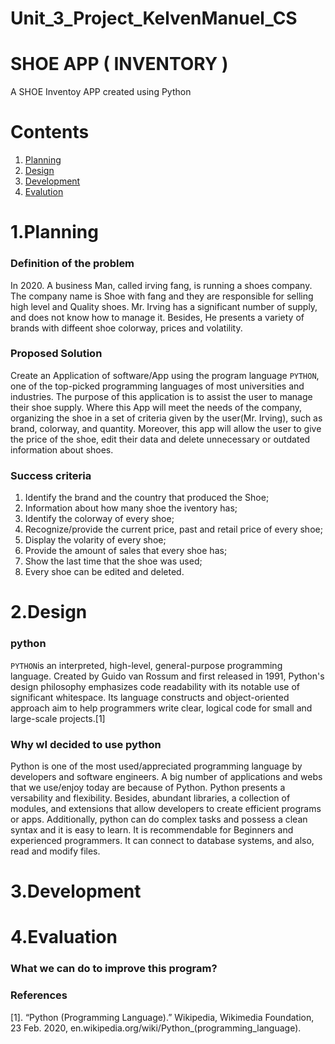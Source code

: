 # Unit_3_Project_KelvenManuel_CS

 SHOE APP ( INVENTORY ) 
===========================

A SHOE Inventoy APP created using Python

Contents
==============================================
  1. [Planning](#planning)
  1. [Design](#design)
  1. [Development](#development)
  1. [Evalution](#evaluation)
  


 1.Planning
==============================================

### Definition of the problem 
In 2020. A business Man, called irving fang, is running a shoes company. The company name is Shoe with fang and they are responsible for selling high level and Quality shoes. Mr. Irving has a significant number of supply, and does not know how to manage it. Besides, He presents a variety of brands with diffeent shoe colorway, prices and volatility. 

### Proposed Solution 
Create an Application of software/App using the program language ```PYTHON```, one of the top-picked programming languages of most universities and industries. The purpose of this application is to assist the user to manage their shoe supply. Where this App will meet the needs of the company, organizing the shoe in a set of criteria given by the user(Mr. Irving), such as brand, colorway, and quantity. Moreover, this app will allow the user to give the price of the shoe, edit their data and delete unnecessary or outdated information about shoes.  

### Success criteria

1. Identify the brand and the country that produced the Shoe;
2. Information about how many shoe the iventory has;
3. Identify the colorway of every shoe; 
4. Recognize/provide the current price, past and retail price of every shoe;
5. Display the volarity of every shoe;
6. Provide the amount of sales that every shoe has;
7. Show the last time that the shoe was used;
8. Every shoe can be edited and deleted.



 2.Design 
==============================================

### python
```PYTHON```is an interpreted, high-level, general-purpose programming language. Created by Guido van Rossum and first released in 1991, Python's design philosophy emphasizes code readability with its notable use of significant whitespace. Its language constructs and object-oriented approach aim to help programmers write clear, logical code for small and large-scale projects.[1]

### Why wI decided to use python

Python is one of the most used/appreciated programming language by developers and software engineers. A big number of applications and webs that we use/enjoy today are because of Python. Python presents a versability and flexibility. Besides, abundant libraries, a collection of modules, and extensions that allow developers to create efficient programs or apps. Additionally, python can do complex tasks and possess a clean syntax and it is easy to learn. It is recommendable for Beginners and experienced programmers. It can connect to database systems, and also, read and modify files.

3.Development 
==============================================

4.Evaluation 
==============================================



### What we can do to improve this program?

### References 
[1]. “Python (Programming Language).” Wikipedia, Wikimedia Foundation, 23 Feb. 2020, en.wikipedia.org/wiki/Python_(programming_language).




